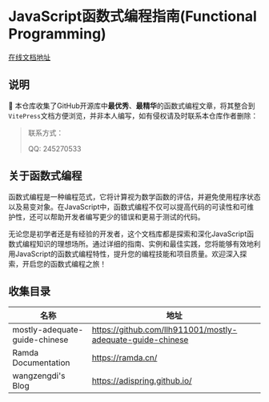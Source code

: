 # JavaScript函数式编程指南(Functional Programming)

[在线文档地址](https://steve245270533.github.io/fp/)

## 说明

📖 本仓库收集了GitHub开源库中**最优秀**、**最精华**的函数式编程文章，将其整合到`VitePress`文档方便浏览，并非本人编写，如有侵权请及时联系本仓库作者删除：

> 联系方式：
>
> QQ: 245270533

## 关于函数式编程

函数式编程是一种编程范式，它将计算视为数学函数的评估，并避免使用程序状态以及易变对象。在JavaScript中，函数式编程不仅可以提高代码的可读性和可维护性，还可以帮助开发者编写更少的错误和更易于测试的代码。

无论您是初学者还是有经验的开发者，这个文档库都是探索和深化JavaScript函数式编程知识的理想场所。通过详细的指南、实例和最佳实践，您将能够有效地利用JavaScript的函数式编程特性，提升您的编程技能和项目质量。欢迎深入探索，开启您的函数式编程之旅！

## 收集目录

| 名称 | 地址 |
|----|----|
|  mostly-adequate-guide-chinese  |   https://github.com/llh911001/mostly-adequate-guide-chinese |
|  Ramda Documentation  |   https://ramda.cn/ |
|  wangzengdi's Blog  |   https://adispring.github.io/ |

